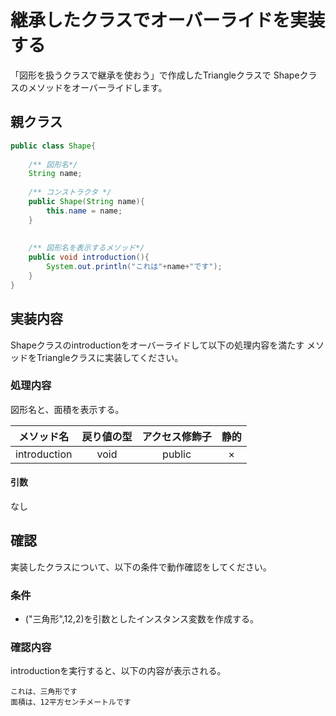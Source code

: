 # 継承したクラスでオーバーライドを実装する
「図形を扱うクラスで継承を使おう」で作成したTriangleクラスで
Shapeクラスのメソッドをオーバーライドします。

## 親クラス

```Java
public class Shape{
    
    /** 図形名*/
    String name;
    
    /** コンストラクタ */
    public Shape(String name){
        this.name = name;
    }
    
    
    /** 図形名を表示するメソッド*/
    public void introduction(){
        System.out.println("これは"+name+"です");
    }
}
```

## 実装内容
Shapeクラスのintroductionをオーバーライドして以下の処理内容を満たす
メソッドをTriangleクラスに実装してください。

### 処理内容
図形名と、面積を表示する。

|メソッド名 | 戻り値の型 | アクセス修飾子 | 静的 | 
|:-:|:-:|:-:|:-:|
| introduction | void | public | × |

#### 引数

なし

## 確認
実装したクラスについて、以下の条件で動作確認をしてください。

### 条件

- ("三角形",12,2)を引数としたインスタンス変数を作成する。


### 確認内容
introductionを実行すると、以下の内容が表示される。
```
これは、三角形です
面積は、12平方センチメートルです
```
